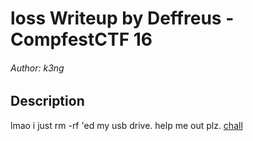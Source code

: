 # loss Writeup by Deffreus - CompfestCTF 16

###### Author: k3ng

## Description

lmao i just rm -rf 'ed my usb drive. help me out plz. [chall](https://ctf.compfest.id/files/99ee930a63192b4caf45cf0f02f72ccd/chall?token=eyJ1c2VyX2lkIjo3MiwidGVhbV9pZCI6MzA3LCJmaWxlX2lkIjo4Mn0.ZtLkog._l0d4tD2NX85B4kjZK-WdkfI670)
